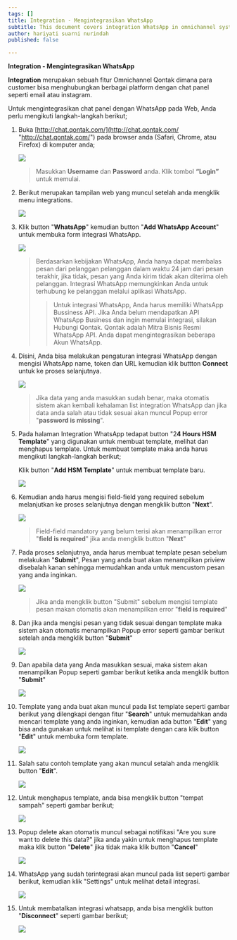 ```yaml
---
tags: []
title: Integration - Mengintegrasikan WhatsApp
subtitle: This document covers integration WhatsApp in omnichannel system
author: hariyati suarni nurindah
published: false

---
```

**Integration - Mengintegrasikan WhatsApp**

**Integration** merupakan sebuah fitur Omnichannel Qontak dimana para customer bisa menghubungkan berbagai platform dengan chat panel seperti email atau instagram.

Untuk mengintegrasikan chat panel dengan WhatsApp pada Web, Anda perlu mengikuti langkah-langkah berikut;

 1. Buka [http://chat.qontak.com/](http://chat.qontak.com/ "http://chat.qontak.com/") pada browser anda (Safari, Chrome, atau Firefox) di komputer anda;

    ![](/uploads/login-qontak-c.png)

    > Masukkan **Username** dan **Password** anda. Klik tombol **“Login”** untuk memulai.
 2. Berikut merupakan tampilan web yang muncul setelah anda mengklik menu integrations.

    ![](/uploads/integrasi.PNG)
 3. Klik button "**WhatsApp**" kemudian button "**Add WhatsApp Account**" untuk membuka form integrasi WhatsApp.

    ![](/uploads/whatsapp.PNG)

    > Berdasarkan kebijakan WhatsApp, Anda hanya dapat membalas pesan dari pelanggan pelanggan dalam waktu 24 jam dari pesan terakhir, jika tidak, pesan yang Anda kirim tidak akan diterima oleh pelanggan. Integrasi WhatsApp memungkinkan Anda untuk terhubung ke pelanggan melalui aplikasi WhatsApp.
    >
    > > Untuk integrasi WhatsApp, Anda harus memiliki WhatsApp Bussiness API. Jika Anda belum mendapatkan API WhatsApp Business dan ingin memulai integrasi, silakan Hubungi Qontak. Qontak adalah Mitra Bisnis Resmi WhatsApp API. Anda dapat mengintegrasikan beberapa Akun WhatsApp.
 4. Disini, Anda bisa melakukan pengaturan integrasi WhatsApp dengan mengisi WhatsApp name, token dan URL kemudian klik buttton **Connect** untuk ke proses selanjutnya.

    ![](/uploads/whatsapp1.PNG)

    > Jika data yang anda masukkan sudah benar, maka otomatis sistem akan kembali kehalaman list integration WhatsApp dan jika data anda salah atau tidak sesuai akan muncul Popup error "**password is missing**".
 5. Pada halaman Integration WhatsApp tedapat button "2**4 Hours HSM Template**" yang digunakan untuk membuat template, melihat dan menghapus template. Untuk membuat template maka anda harus mengikuti langkah-langkah berikut;

    Klik button "**Add HSM Template**" untuk membuat template baru.

    ![](/uploads/whatsapp3.PNG)
 6. Kemudian anda harus mengisi field-field yang required sebelum melanjutkan ke proses selanjutnya dengan mengklik button "**Next**".

    ![](/uploads/whatsapp4.PNG)

    > Field-field mandatory yang belum terisi akan menampilkan error "**field is required**" jika anda mengklik button "**Next**"
 7. Pada proses selanjutnya, anda harus membuat template pesan sebelum melakukan "**Submit**", Pesan yang anda buat akan menampilkan priview disebalah kanan sehingga memudahkan anda untuk mencustom pesan yang anda inginkan.

    ![](/uploads/whatsapp5.PNG)

    > Jika anda mengklik button "Submit" sebelum mengisi template pesan makan otomatis akan menampilkan error "**field is required**"
 8. Dan jika anda mengisi pesan yang tidak sesuai dengan template maka sistem akan otomatis menampilkan Popup error seperti gambar berikut setelah anda mengklik button "**Submit**"

    ![](/uploads/whatsapp6.PNG)
 9. Dan apabila data yang Anda masukkan sesuai, maka sistem akan menampilkan Popup seperti gambar berikut ketika anda mengklik button "**Submit**"

    ![](/uploads/whatsapp7.PNG)
10. Template yang anda buat akan muncul pada list template seperti gambar berikut yang dilengkapi dengan fitur "**Search**" untuk memudahkan anda mencari template yang anda inginkan, kemudian ada button "**Edit**" yang bisa anda gunakan untuk melihat isi template dengan cara klik button "**Edit**" untuk membuka form template.

    ![](/uploads/whatsapp8.PNG)
11. Salah satu contoh template yang akan muncul setalah anda mengklik button "**Edit**".

    ![](/uploads/whatsapp9.PNG)
12. Untuk menghapus template, anda bisa mengklik button "tempat sampah" seperti gambar berikut;

    ![](/uploads/whatsapp13.PNG)
13. Popup delete akan otomatis muncul sebagai notifikasi "Are you sure want to delete this data?" jika anda yakin untuk menghapus template maka klik button "**Delete**" jika tidak maka klik button "**Cancel**"

    ![](/uploads/whatsapp10.PNG)
14. WhatsApp yang sudah terintegrasi akan muncul pada list seperti gambar berikut, kemudian klik "Settings" untuk melihat detail integrasi.

    ![](/uploads/whatsapp11.PNG)
15. Untuk membatalkan integrasi whatsapp, anda bisa mengklik button "**Disconnect**" seperti gambar berikut;

    ![](/uploads/whatsapp12.PNG)